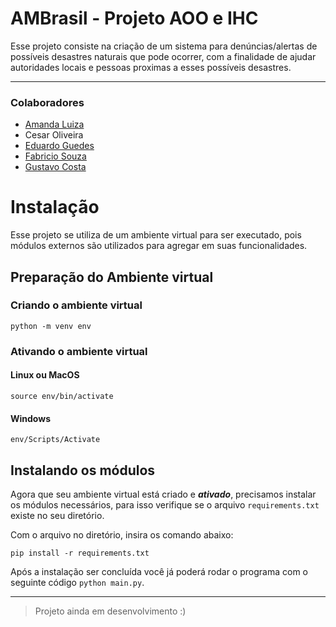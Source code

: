 # AMBrasil - Projeto AOO e IHC

Esse projeto consiste na criação de um sistema para denúncias/alertas de possíveis desastres naturais que pode ocorrer, com a finalidade de ajudar autoridades locais e pessoas proximas a esses possíveis desastres.
***

### Colaboradores
- [Amanda Luiza](https://github.com/amandaluizay "Github de Amanda Luiza")
- Cesar Oliveira
- [Eduardo Guedes](https://github.com/EduardoGuedes06 "Github de Eduardo")
- [Fabricio Souza](https://github.com/Fabricio-SM "Github de Fabricio")
- [Gustavo Costa](https://github.com/gcostacoelho "Github de Gustavo")

# Instalação 

Esse projeto se utiliza de um ambiente virtual para ser executado, pois módulos externos são utilizados para agregar em suas funcionalidades.

## Preparação do Ambiente virtual

### Criando o ambiente virtual
```
python -m venv env
```
### Ativando o ambiente virtual
#### Linux ou MacOS
```
source env/bin/activate
```
#### Windows
```
env/Scripts/Activate
```

## Instalando os módulos
Agora que seu ambiente virtual está criado e ***ativado***, precisamos instalar os módulos necessários, para isso verifique se o arquivo ```requirements.txt``` existe no seu diretório.

Com o arquivo no diretório, insira os comando abaixo:

```
pip install -r requirements.txt
```
Após a instalação ser concluída você já poderá rodar o programa com o seguinte código ```python main.py```.


***
>Projeto ainda em desenvolvimento :)
